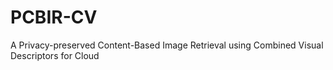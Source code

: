 # PCBIR-CV
A Privacy-preserved Content-Based Image Retrieval using Combined Visual Descriptors for Cloud

